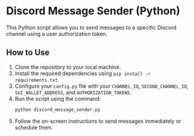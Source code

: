 # Discord Message Sender (Python)

This Python script allows you to send messages to a specific Discord channel using a user authorization token.

## How to Use

1. Clone the repository to your local machine.
2. Install the required dependencies using `pip install -r requirements.txt`.
3. Configure your `config.py` file with your `CHANNEL_ID`, `SECOND_CHANNEL_ID`, `SUI_WALLET_ADDRESS`, and `AUTHORIZATION_TOKENS`.
4. Run the script using the command:
   ```bash
   python discord_message_sender.py
   ```
5. Follow the on-screen instructions to send messages immediately or schedule them.




